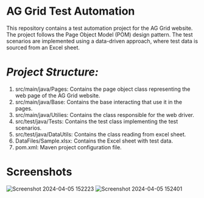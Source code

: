 # AG Grid Test Automation

This repository contains a test automation project for the AG Grid website.
The project follows the Page Object Model (POM) design pattern.
The test scenarios are implemented using a data-driven approach, where test data is sourced from an Excel sheet.

# *Project Structure:*

1. src/main/java/Pages: Contains the page object class representing the web page of the AG Grid website.
2. src/main/java/Base: Contains the base interacting that use it in the pages.
3. src/main/java/Utilies: Contains the class responsible for the web driver.
4. src/test/java/Tests: Contains the test class implementing the test scenarios.
5. src/test/java/DataUtils: Contains the class reading from excel sheet.
6. DataFiles/Sample.xlsx: Contains the Excel sheet with test data.
7. pom.xml: Maven project configuration file.

# Screenshots

![Screenshot 2024-04-05 152223](https://github.com/Mahmoud-Zaki/AG-GridTask/assets/60368259/edc8ae49-9969-41b2-b7b7-d6dff2b25450)
![Screenshot 2024-04-05 152401](https://github.com/Mahmoud-Zaki/AG-GridTask/assets/60368259/fd95b11d-b505-4da0-a1ff-cc1a53330b43)
